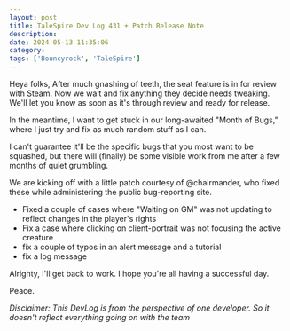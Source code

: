 ```yaml
---
layout: post
title: TaleSpire Dev Log 431 + Patch Release Note
description:
date: 2024-05-13 11:35:06
category:
tags: ['Bouncyrock', 'TaleSpire']
---
```


Heya folks, After much gnashing of teeth, the seat feature is in for review with Steam. Now we wait and fix anything they decide needs tweaking. We'll let you know as soon as it's through review and ready for release.

In the meantime, I want to get stuck in our long-awaited "Month of Bugs," where I just try and fix as much random stuff as I can.

I can't guarantee it'll be the specific bugs that you most want to be squashed, but there will (finally) be some visible work from me after a few months of quiet grumbling.

We are kicking off with a little patch courtesy of @chairmander, who fixed these while administering the public bug-reporting site.

- Fixed a couple of cases where "Waiting on GM" was not updating to reflect changes in the player's rights
- Fix a case where clicking on client-portrait was not focusing the active creature
- fix a couple of typos in an alert message and a tutorial
- fix a log message

Alrighty, I'll get back to work. I hope you're all having a successful day.

Peace.

*Disclaimer: This DevLog is from the perspective of one developer. So it doesn't reflect everything going on with the team*
